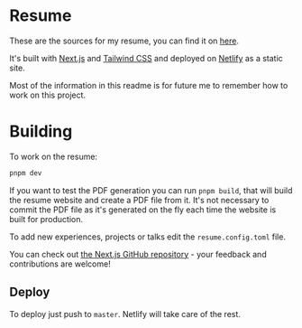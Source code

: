 # Resume

These are the sources for my resume, you can find it on [here](https://resume.silvanocerza.com).

It's built with [Next.js](https://nextjs.org) and [Tailwind CSS](https://tailwindcss.com) and deployed on [Netlify](https://netlify.com) as a static site.

Most of the information in this readme is for future me to remember how to work on this project.

# Building

To work on the resume:

```bash
pnpm dev
```

If you want to test the PDF generation you can run `pnpm build`, that will build the resume website and create a PDF file from it.
It's not necessary to commit the PDF file as it's generated on the fly each time the website is built for production.

To add new experiences, projects or talks edit the `resume.config.toml` file.

You can check out [the Next.js GitHub repository](https://github.com/vercel/next.js) - your feedback and contributions are welcome!

## Deploy

To deploy just push to `master`. Netlify will take care of the rest.

